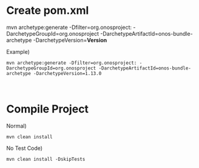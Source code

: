 ﻿# Create pom.xml   

mvn archetype:generate -Dfilter=org.onosproject: -DarchetypeGroupId=org.onosproject -DarchetypeArtifactId=onos-bundle-archetype -DarchetypeVersion=**Version**  

Example)  

```
mvn archetype:generate -Dfilter=org.onosproject: -DarchetypeGroupId=org.onosproject -DarchetypeArtifactId=onos-bundle-archetype -DarchetypeVersion=1.13.0
```

<br>

# Compile Project  

Normal)  
```
mvn clean install
```

No Test Code)  
```
mvn clean install -DskipTests
```
<br>